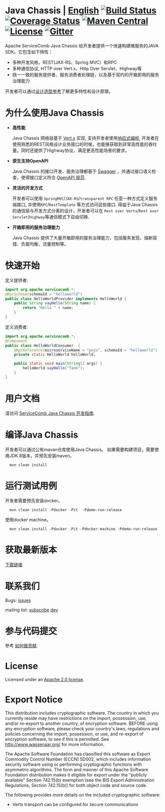 # Java Chassis | [English](README.md) [![Build Status](https://travis-ci.org/apache/servicecomb-java-chassis.svg?branch=master)](https://travis-ci.org/apache/servicecomb-java-chassis?branch=master) [![Coverage Status](https://coveralls.io/repos/github/apache/servicecomb-java-chassis/badge.svg?branch=master)](https://coveralls.io/github/apache/servicecomb-java-chassis?branch=master) [![Maven Central](https://maven-badges.herokuapp.com/maven-central/org.apache.servicecomb/java-chassis-core/badge.svg)](http://search.maven.org/#search%7Cga%7C1%7Corg.apache.servicecomb) [![License](https://img.shields.io/badge/license-Apache%202-4EB1BA.svg)](https://www.apache.org/licenses/LICENSE-2.0.html) [![Gitter](https://img.shields.io/badge/ServiceComb-Gitter-ff69b4.svg)](https://gitter.im/ServiceCombUsers/Lobby)  

Apache ServiceComb Java Chassis 给开发者提供一个快速构建微服务的JAVA SDK。它包含如下特性：

* 多种开发风格，REST(JAX-RS、Spring MVC）和RPC
* 多种通信协议, HTTP over Vert.x、Http Over Servlet、Highway等
* 统一一致的服务提供者、服务消费者处理链，以及基于契约的开箱即用的服务治理能力

开发者可以通过[设计选型参考][design]了解更多特性和设计原理。

[design]: http://servicecomb.gitee.io/servicecomb-java-chassis-doc/java-chassis/zh_CN/start/design/

# 为什么使用Java Chassis

- **高性能**

  Java Chassis 网络层基于 [Vert.x](https://vertx.io) 实现, 支持开发者使用[响应式编程](https://www.reactivemanifesto.org), 开发者在使用熟悉的REST风格设计业务接口的时候，也能够获取到非常高性能的吞吐量。同时还提供了Highway协议，满足更高性能场景的要求。

- **原生支持OpenAPI**

  Java Chassis 的接口开发、服务治理都基于 [Swagger](https://swagger.io) ，并通过接口语义检查，使得接口定义符合 [OpenAPI 规范](https://swagger.io/specification/v2/). 

- **灵活的开发方式**

  开发者可以使用 `SpringMVC`/`JAX-RS`/`transparent RPC` 任意一种方式定义服务端接口, 并使用`RPC`/`RestTemplate` 等方式访问这些接口. 得益于Java Chassis的通信层与开发方式分离的设计，开发者可以在 `Rest over Vertx`/`Rest over Servlet`/`Highway`等通信模式下自由切换.

- **开箱即用的服务治理能力**

  Java Chassis 提供了大量开箱即用的服务治理能力，包括服务发现、熔断容错、负载均衡、流量控制等。


# 快速开始

定义提供者:
```java
import org.apache.servicecomb.*;
@RpcSchema(schemaId = "helloworld")
public class HelloWorldProvider implements HelloWorld {
    public String sayHello(String name) {
        return "Hello " + name;
    }
}
```

定义消费者:
```java
import org.apache.servicecomb.*;
@Component
public class HelloWorldConsumer  {
	@RpcReference(microserviceName = "pojo", schemaId = "helloworld")
	private static HelloWorld helloWorld;

	public static void main(String[] args) {
		helloWorld.sayHello("Tank");
	}
}
```

# 用户文档

请访问 [ServiceComb Java Chassis 开发指南][java-chassis-developer-guide].

[java-chassis-developer-guide]:  http://servicecomb.gitee.io/servicecomb-java-chassis-doc/java-chassis/

# 编译Java Chassis

开发者可以通过公有mavan仓库使用Java Chassis。 如果需要构建项目，需要使用JDK 8版本，并预先安装maven。 

      mvn clean install

# 运行测试用例

开发者需要预先安装docker。

      mvn clean install -Pdocker -Pit  -Pdemo-run-release

使用docker machine。

      mvn clean install -Pdocker -Pit -Pdocker-machine -Pdemo-run-release


# 获取最新版本

[下载链接](http://servicecomb.apache.org/cn/release/java-chassis-downloads/)

# 联系我们

Bugs: [issues](https://issues.apache.org/jira/browse/SCB)

mailing list: [subscribe](mailto:dev-subscribe@servicecomb.apache.org)  [dev](https://lists.apache.org/list.html?dev@servicecomb.apache.org)


# 参与代码提交

参考 [如何做贡献](http://servicecomb.apache.org/cn/developers/contributing).

# License
Licensed under an [Apache 2.0 license](LICENSE).

# Export Notice

This distribution includes cryptographic software. The country in which you currently reside may have restrictions on the import, possession, use, and/or re-export to another country, of encryption software. BEFORE using any encryption software, please check your country's laws, regulations and policies concerning the import, possession, or use, and re-export of encryption software, to see if this is permitted. See <http://www.wassenaar.org/> for more information.

The Apache Software Foundation has classified this software as Export Commodity Control Number (ECCN) 5D002, which includes information security software using or performing cryptographic functions with asymmetric algorithms. The form and manner of this Apache Software Foundation distribution makes it eligible for export under the "publicly available" Section 742.15(b) exemption (see the BIS Export Administration Regulations, Section 742.15(b)) for both object code and source code.

The following provides more details on the included cryptographic software:

  * Vertx transport can be configured for secure communications
